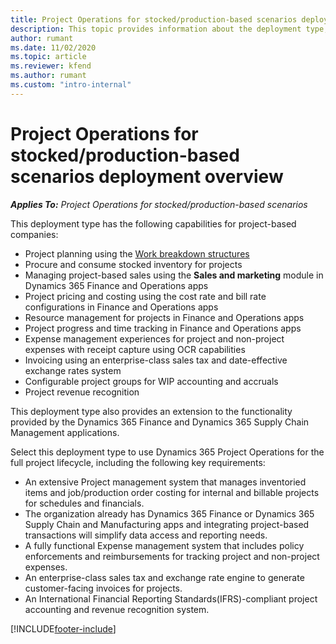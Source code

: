 ```yaml
---
title: Project Operations for stocked/production-based scenarios deployment overview
description: This topic provides information about the deployment type, Project Operations for stocked/production-based scenarios.
author: rumant
ms.date: 11/02/2020
ms.topic: article
ms.reviewer: kfend 
ms.author: rumant
ms.custom: "intro-internal"
---
```


# Project Operations for stocked/production-based scenarios deployment overview

_**Applies To:** Project Operations for stocked/production-based scenarios_


This deployment type has the following capabilities for project-based companies:

- Project planning using the [Work breakdown structures](work-breakdown-structures.md)
- Procure and consume stocked inventory for projects
- Managing project-based sales using the **Sales and marketing** module in Dynamics 365 Finance and Operations apps
- Project pricing and costing using the cost rate and bill rate configurations in Finance and Operations apps
- Resource management for projects in Finance and Operations apps
- Project progress and time tracking in Finance and Operations apps
- Expense management experiences for project and non-project expenses with receipt capture using OCR capabilities
- Invoicing using an enterprise-class sales tax and date-effective exchange rates system
- Configurable project groups for WIP accounting and accruals
- Project revenue recognition

This deployment type also provides an extension to the functionality provided by the Dynamics 365 Finance and Dynamics 365 Supply Chain Management applications.

Select this deployment type to use Dynamics 365 Project Operations for the full project lifecycle, including the following key requirements:

- An extensive Project management system that manages inventoried items and job/production order costing for internal and billable projects for schedules and financials.
- The organization already has Dynamics 365 Finance or Dynamics 365 Supply Chain and Manufacturing apps and integrating project-based transactions will simplify data access and reporting needs.
- A fully functional Expense management system that includes policy enforcements and reimbursements for tracking project and non-project expenses.
- An enterprise-class sales tax and exchange rate engine to generate customer-facing invoices for projects.
- An International Financial Reporting Standards(IFRS)-compliant project accounting and revenue recognition system.



[!INCLUDE[footer-include](../includes/footer-banner.md)]